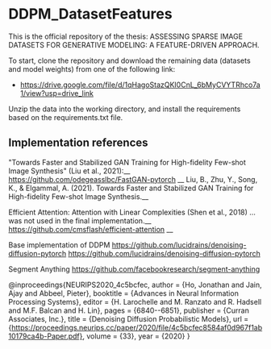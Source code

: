 # DDPM_DatasetFeatures

This is the official repository of the thesis: ASSESSING SPARSE IMAGE DATASETS FOR GENERATIVE MODELING: A FEATURE-DRIVEN APPROACH.

To start, clone the repository and download the remaining data (datasets and model weights) from one of the following link:

- https://drive.google.com/file/d/1qHagoStazQKI0CnL_6bMyCVYTRhco7a1/view?usp=drive_link

Unzip the data into the working directory, and install the requirements based on the requirements.txt file.





## Implementation references

"Towards Faster and Stabilized GAN Training for High-fidelity Few-shot Image Synthesis" (Liu et al., 2021):__
https://github.com/odegeasslbc/FastGAN-pytorch __
Liu, B., Zhu, Y., Song, K., & Elgammal, A. (2021). Towards Faster and Stabilized GAN Training for High-fidelity Few-shot Image Synthesis.__

Efficient Attention: Attention with Linear Complexities (Shen et al., 2018) ... was not used in the final implementation.__
https://github.com/cmsflash/efficient-attention __

Base implementation of DDPM
https://github.com/lucidrains/denoising-diffusion-pytorch 
https://github.com/lucidrains/denoising-diffusion-pytorch   

Segment Anything
https://github.com/facebookresearch/segment-anything    


@inproceedings{NEURIPS2020_4c5bcfec,
    author      = {Ho, Jonathan and Jain, Ajay and Abbeel, Pieter},
    booktitle   = {Advances in Neural Information Processing Systems},
    editor      = {H. Larochelle and M. Ranzato and R. Hadsell and M.F. Balcan and H. Lin},
    pages       = {6840--6851},
    publisher   = {Curran Associates, Inc.},
    title       = {Denoising Diffusion Probabilistic Models},
    url         = {https://proceedings.neurips.cc/paper/2020/file/4c5bcfec8584af0d967f1ab10179ca4b-Paper.pdf},
    volume      = {33},
    year        = {2020}
}

